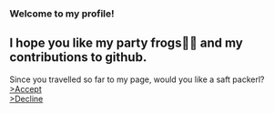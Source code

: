 ### Welcome to my profile!
I hope you like my party frogs🎉🐸 and my contributions to github. 
---
Since you travelled so far to my page, would you like a saft packerl?</br>
[ >Accept](saftpackerl.png) </br>
[ >Decline](nosaftpackerl.png)

